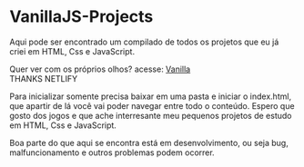 # VanillaJS-Projects
Aqui pode ser encontrado um compilado de todos os projetos que eu já criei em HTML, Css e JavaScript.

Quer ver com os próprios olhos? acesse: [Vanilla](racinesantos.netlify.app)   
THANKS NETLIFY

Para inicializar somente precisa baixar em uma pasta e iniciar o index.html, que apartir de lá você vai poder navegar entre todo o conteúdo.
Espero que gosto dos jogos e que ache interresante meu pequenos projetos de estudo em  HTML, Css e JavaScript.

Boa parte do que aqui se encontra está em desenvolvimento, ou seja bug, malfuncionamento e outros problemas podem ocorrer.
